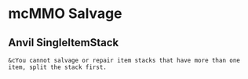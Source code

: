 # mcMMO Salvage

## Anvil SingleItemStack
`&cYou cannot salvage or repair item stacks that have more than one item, split the stack first.`



